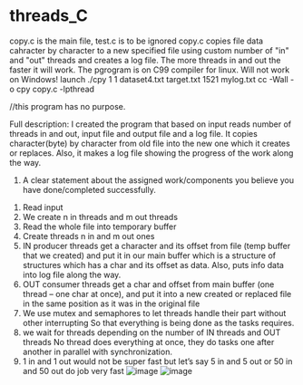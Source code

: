 # threads_C
copy.c is the main file, test.c is to be ignored
copy.c copies file data cahracter by character to a new specified file using custom number of "in" and "out" threads
and creates a log file.
The more threads in and out the faster it will work.
The pgrogram is on C99 compiler for linux. Will not work on Windows!
launch 
./cpy 1 1  dataset4.txt target.txt 1521 mylog.txt
 cc -Wall -o cpy copy.c -lpthread
 
 //this program has no purpose.

Full description: 
I created the program that based on input reads number of threads in and out, input file and output file and a log file. It copies character(byte) by character from old file into the new one which it creates or replaces. Also, it makes a log file showing the progress of the work along the way.
1.	A clear statement about the assigned work/components you believe you have done/completed successfully.
1)	Read input 
2)	We create n in threads and m out threads 
3)	Read the whole file into temporary buffer
4)	Create threads n in and m out ones   
5)	IN producer threads get a character and its offset from file (temp buffer that we created) and put it in our main buffer which is a structure of structures which has a char and its offset as data. Also, puts info data into log file along the way.
6)	OUT consumer threads get a char and offset from main buffer (one thread – one char at once), and put it into a new created or replaced file in the same position as it was in the original file 
7)	We use mutex and semaphores to let threads handle their part without other interrupting 
So that everything is being done as the tasks requires.
8)	we wait for threads depending on the number of IN threads and OUT threads
No thread does everything at once, they do tasks one after another in parallel with synchronization.
9)	1 in and 1 out would not be super fast but let’s say 5 in and 5 out or 50 in and 50 out do job very fast
 ![image](https://user-images.githubusercontent.com/24215721/168939839-e40ec6a6-88d1-4562-a28f-34596705d6bd.png)
![image](https://user-images.githubusercontent.com/24215721/168939843-ec69e29d-9730-4f57-988d-87d7e98cc98b.png)
